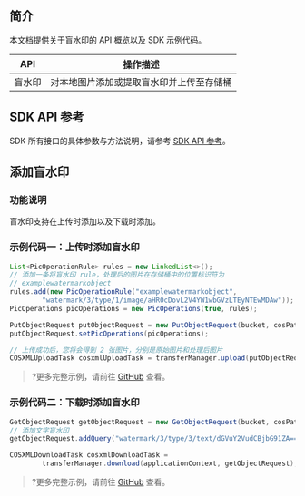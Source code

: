 ## 简介

本文档提供关于盲水印的 API 概览以及 SDK 示例代码。

| API                                                          | 操作描述                                 |
| ------------------------------------------------------------ | ---------------------------------------- |
| 盲水印 | 对本地图片添加或提取盲水印并上传至存储桶 |

## SDK API 参考

SDK 所有接口的具体参数与方法说明，请参考 [SDK API 参考](https://cos-android-sdk-doc-1253960454.file.myqcloud.com/)。

## 添加盲水印

### 功能说明

盲水印支持在上传时添加以及下载时添加。

### 示例代码一：上传时添加盲水印

[//]: # ".cssg-snippet-put-object-with-watermark"
```java
List<PicOperationRule> rules = new LinkedList<>();
// 添加一条将盲水印 rule，处理后的图片在存储桶中的位置标识符为
// examplewatermarkobject
rules.add(new PicOperationRule("examplewatermarkobject",
        "watermark/3/type/1/image/aHR0cDovL2V4YW1wbGVzLTEyNTEwMDAw"));
PicOperations picOperations = new PicOperations(true, rules);

PutObjectRequest putObjectRequest = new PutObjectRequest(bucket, cosPath, srcPath);
putObjectRequest.setPicOperations(picOperations);

// 上传成功后，您将会得到 2 张图片，分别是原始图片和处理后图片
COSXMLUploadTask cosxmlUploadTask = transferManager.upload(putObjectRequest, uploadId);
```

>?更多完整示例，请前往 [GitHub](https://github.com/tencentyun/cos-snippets/tree/master/Android/app/src/androidTest/java/com/tencent/qcloud/cosxml/cssg/PictureOperation.java) 查看。

### 示例代码二：下载时添加盲水印

[//]: # ".cssg-snippet-download-object-with-watermark"
```java
GetObjectRequest getObjectRequest = new GetObjectRequest(bucket, cosPath, savePathDir, savedFileName);
// 添加文字盲水印
getObjectRequest.addQuery("watermark/3/type/3/text/dGVuY2VudCBjbG91ZA==", null);

COSXMLDownloadTask cosxmlDownloadTask =
        transferManager.download(applicationContext, getObjectRequest);
```

>?更多完整示例，请前往 [GitHub](https://github.com/tencentyun/cos-snippets/tree/master/Android/app/src/androidTest/java/com/tencent/qcloud/cosxml/cssg/PictureOperation.java) 查看。


